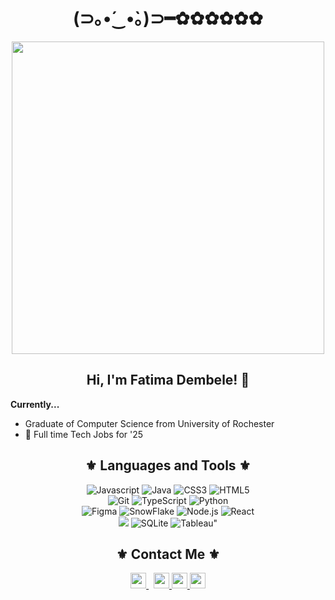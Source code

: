 <h1 align="center">(⊃｡•́‿•̀｡)⊃━✿✿✿✿✿✿</h1>
<p align="center">
  <img src="https://pa1.aminoapps.com/7863/76901a5983efba139560771c5144a3c9600c3a47r1-500-281_hq.gif" width = "500">
</p>

<h2 align="center"> Hi, I'm Fatima Dembele! 👋 </h2>


<p align="left">
  <strong>Currently...</strong>
  <ul>
    <li>Graduate of Computer Science from University of Rochester</li>
    <li>👀 Full time Tech Jobs for '25 </li>
  </ul> 
  </p>

<h2 align="center"> ⚜️ Languages and Tools ⚜️ </h2>

<p align="center">
  <img src="https://img.shields.io/badge/JavaScript-F7DF1E?logo=javascript&logoColor=000" alt = "Javascript">
  <img src="https://img.shields.io/badge/Java-%23ED8B00.svg?logo=openjdk&logoColor=white" alt="Java">
  <img src="https://img.shields.io/badge/CSS-639?logo=css&logoColor=fff" alt="CSS3">
  <img src="https://img.shields.io/badge/HTML-%23E34F26.svg?logo=html5&logoColor=white" alt="HTML5"><br>
  <img src="https://img.shields.io/badge/Git-F05032?logo=git&logoColor=fff" alt="Git">
  <img src="https://img.shields.io/badge/TypeScript-3178C6?logo=typescript&logoColor=fff" alt="TypeScript">
  <img src="https://img.shields.io/badge/Python%20IDLE-3776AB?logo=python&logoColor=fff" alt="Python"><br>
  <img src="https://img.shields.io/badge/Figma-F24E1E?logo=figma&logoColor=white" alt="Figma">
  <img src="https://img.shields.io/badge/Snowflake-29B5E8?logo=snowflake&logoColor=fff" alt="SnowFlake">
  <img src="https://img.shields.io/badge/Node.js-6DA55F?logo=node.js&logoColor=white" alt="Node.js">
  <img src="https://img.shields.io/badge/React-%2320232a.svg?logo=react&logoColor=%2361DAFB" alt="React"><br>
  <img src="https://img.shields.io/badge/MySQL-4479A1?logo=mysql&logoColor=fff" alt"MySQL">
  <img src="https://img.shields.io/badge/SQLite-%2307405e.svg?logo=sqlite&logoColor=white" alt="SQLite">
  <img src="https://custom-icon-badges.demolab.com/badge/Tableau-0176D3?logo=tableau&logoColor=fff" alt=Tableau">
</p>

<h2 align="center">⚜️ Contact Me ⚜️</h2>
<p align="center">
  <a href="mailto: fdembele@u.rochester.edu?subject=Find your contact Via GitHub; Want to connect&body=Hello Fatima, I hope this email finds you well."">
    <img src="https://img.shields.io/badge/Gmail-D14836?logo=gmail&logoColor=white" height=25>
  </a> 
  <span></span>
  <a href="https://www.linkedin.com/in/fatima-dembele/" target="_blank">
    <img src="https://custom-icon-badges.demolab.com/badge/LinkedIn-0A66C2?logo=linkedin-white&logoColor=fff" height=25>  
  </a> 
  <span> </span>
   <a href="https://fatima-dembele.w3spaces.com" target="_blank">
    <img src="https://img.shields.io/badge/Google-4285F4?logo=google&logoColor=white" height=25>  
  </a>
   <span> </span>
   <a href="https://fatima-d09.github.io/" target="_blank">
    <img src="https://img.shields.io/badge/GitHub-%23121011.svg?logo=github&logoColor=white" height=25>  
  </a>
</p>
